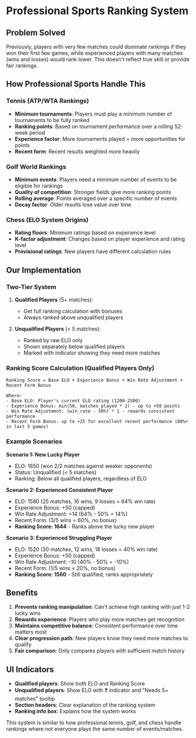 # Professional Sports Ranking System

## Problem Solved

Previously, players with very few matches could dominate rankings if they won their first few games, while experienced players with many matches (wins and losses) would rank lower. This doesn't reflect true skill or provide fair rankings.

## How Professional Sports Handle This

### Tennis (ATP/WTA Rankings)
- **Minimum tournaments**: Players must play a minimum number of tournaments to be fully ranked
- **Ranking points**: Based on tournament performance over a rolling 52-week period
- **Experience factor**: More tournaments played = more opportunities for points
- **Recent form**: Recent results weighted more heavily

### Golf World Rankings
- **Minimum events**: Players need a minimum number of events to be eligible for rankings
- **Quality of competition**: Stronger fields give more ranking points
- **Rolling average**: Points averaged over a specific number of events
- **Decay factor**: Older results lose value over time

### Chess (ELO System Origins)
- **Rating floors**: Minimum ratings based on experience level
- **K-factor adjustment**: Changes based on player experience and rating level
- **Provisional ratings**: New players have different calculation rules

## Our Implementation

### Two-Tier System
1. **Qualified Players** (5+ matches):
   - Get full ranking calculation with bonuses
   - Always ranked above unqualified players
   
2. **Unqualified Players** (< 5 matches):
   - Ranked by raw ELO only
   - Shown separately below qualified players
   - Marked with indicator showing they need more matches

### Ranking Score Calculation (Qualified Players Only)

```
Ranking Score = Base ELO + Experience Bonus + Win Rate Adjustment + Recent Form Bonus

Where:
- Base ELO: Player's current ELO rating (1200-2500)
- Experience Bonus: min(50, matches_played * 2) - up to +50 points
- Win Rate Adjustment: (win_rate - 50%) * 1 - rewards consistent performance
- Recent Form Bonus: up to +25 for excellent recent performance (80%+ in last 5 games)
```

### Example Scenarios

**Scenario 1: New Lucky Player**
- ELO: 1650 (won 2/2 matches against weaker opponents)
- Status: Unqualified (< 5 matches)
- Ranking: Below all qualified players, regardless of ELO

**Scenario 2: Experienced Consistent Player**
- ELO: 1580 (25 matches, 16 wins, 9 losses = 64% win rate)
- Experience Bonus: +50 (capped)
- Win Rate Adjustment: +14 (64% - 50% = 14%)
- Recent Form: (3/5 wins = 60%, no bonus)
- **Ranking Score: 1644** - Ranks above the lucky new player

**Scenario 3: Experienced Struggling Player**
- ELO: 1520 (30 matches, 12 wins, 18 losses = 40% win rate)
- Experience Bonus: +50 (capped)
- Win Rate Adjustment: -10 (40% - 50% = -10%)
- Recent Form: (1/5 wins = 20%, no bonus)
- **Ranking Score: 1560** - Still qualified, ranks appropriately

## Benefits

1. **Prevents ranking manipulation**: Can't achieve high ranking with just 1-2 lucky wins
2. **Rewards experience**: Players who play more matches get recognition
3. **Maintains competitive balance**: Consistent performance over time matters most
4. **Clear progression path**: New players know they need more matches to qualify
5. **Fair comparison**: Only compares players with sufficient match history

## UI Indicators

- **Qualified players**: Show both ELO and Ranking Score
- **Unqualified players**: Show ELO with ❓ indicator and "Needs 5+ matches" tooltip
- **Section headers**: Clear explanation of the ranking system
- **Ranking info box**: Explains how the system works

This system is similar to how professional tennis, golf, and chess handle rankings where not everyone plays the same number of events/matches.